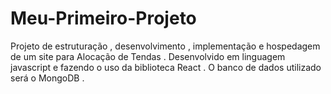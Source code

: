 # Meu-Primeiro-Projeto
Projeto de estruturação , desenvolvimento , implementação e hospedagem de um site para Alocação de Tendas . Desenvolvido em linguagem javascript e fazendo o uso da biblioteca React . O banco de dados utilizado será o MongoDB .
